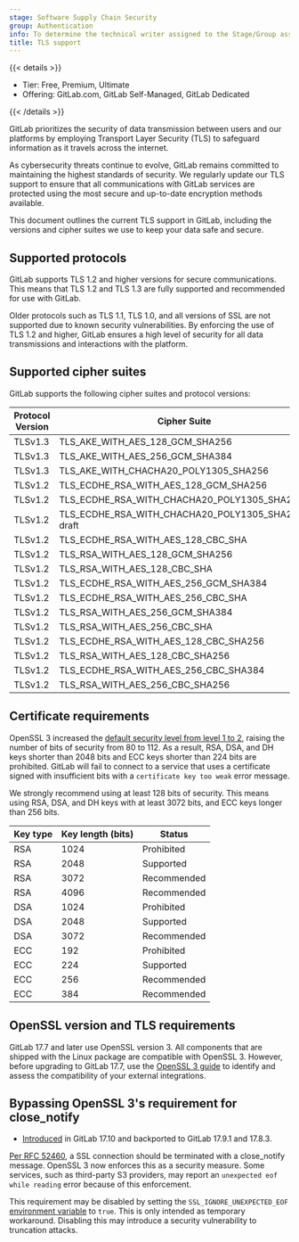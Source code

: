 ```yaml
---
stage: Software Supply Chain Security
group: Authentication
info: To determine the technical writer assigned to the Stage/Group associated with this page, see https://handbook.gitlab.com/handbook/product/ux/technical-writing/#assignments
title: TLS support
---
```


{{< details >}}

- Tier: Free, Premium, Ultimate
- Offering: GitLab.com, GitLab Self-Managed, GitLab Dedicated

{{< /details >}}

GitLab prioritizes the security of data transmission between users and our
platforms by employing Transport Layer Security (TLS) to safeguard information
as it travels across the internet.

As cybersecurity threats continue to evolve, GitLab remains committed to maintaining the
highest standards of security. We regularly update our TLS support to ensure
that all communications with GitLab services are protected using the most secure
and up-to-date encryption methods available.

This document outlines the current TLS support in GitLab, including the versions
and cipher suites we use to keep your data safe and secure.

## Supported protocols

GitLab supports TLS 1.2 and higher versions for secure communications. This
means that TLS 1.2 and TLS 1.3 are fully supported and recommended for use with
GitLab.

Older protocols such as TLS 1.1, TLS 1.0, and all versions of SSL are not
supported due to known security vulnerabilities. By enforcing the use of TLS 1.2
and higher, GitLab ensures a high level of security for all data transmissions
and interactions with the platform.

## Supported cipher suites

GitLab supports the following cipher suites and protocol versions:

| Protocol Version | Cipher Suite | [Grade](https://github.com/ssllabs/research/wiki/SSL-Server-Rating-Guide) |
|------------------|--------------|-------|
| TLSv1.3 | TLS_AKE_WITH_AES_128_GCM_SHA256 | A |
| TLSv1.3 | TLS_AKE_WITH_AES_256_GCM_SHA384 | A |
| TLSv1.3 | TLS_AKE_WITH_CHACHA20_POLY1305_SHA256 | A |
| TLSv1.2 | TLS_ECDHE_RSA_WITH_AES_128_GCM_SHA256 | A |
| TLSv1.2 | TLS_ECDHE_RSA_WITH_CHACHA20_POLY1305_SHA256 | A |
| TLSv1.2 | TLS_ECDHE_RSA_WITH_CHACHA20_POLY1305_SHA256-draft | A |
| TLSv1.2 | TLS_ECDHE_RSA_WITH_AES_128_CBC_SHA | A |
| TLSv1.2 | TLS_RSA_WITH_AES_128_GCM_SHA256 | A |
| TLSv1.2 | TLS_RSA_WITH_AES_128_CBC_SHA | A |
| TLSv1.2 | TLS_ECDHE_RSA_WITH_AES_256_GCM_SHA384 | A |
| TLSv1.2 | TLS_ECDHE_RSA_WITH_AES_256_CBC_SHA | A |
| TLSv1.2 | TLS_RSA_WITH_AES_256_GCM_SHA384 | A |
| TLSv1.2 | TLS_RSA_WITH_AES_256_CBC_SHA | A |
| TLSv1.2 | TLS_ECDHE_RSA_WITH_AES_128_CBC_SHA256 | A |
| TLSv1.2 | TLS_RSA_WITH_AES_128_CBC_SHA256 | A |
| TLSv1.2 | TLS_ECDHE_RSA_WITH_AES_256_CBC_SHA384 | A |
| TLSv1.2 | TLS_RSA_WITH_AES_256_CBC_SHA256 | A |

## Certificate requirements

OpenSSL 3 increased the [default security level from level 1 to 2](https://docs.openssl.org/3.0/man3/SSL_CTX_set_security_level/#default-callback-behaviour),
raising the number of bits of security from 80 to 112. As a result, RSA, DSA, and
DH keys shorter than 2048 bits and ECC keys shorter than 224 bits are
prohibited. GitLab will fail to connect to a service that uses a certificate
signed with insufficient bits with a `certificate key too weak` error message.

We strongly recommend using at least 128 bits of security. This means using RSA,
DSA, and DH keys with at least 3072 bits, and ECC keys longer than 256 bits.

| Key type | Key length (bits) | Status      |
|----------|-------------------|-------------|
| RSA      | 1024              | Prohibited  |
| RSA      | 2048              | Supported   |
| RSA      | 3072              | Recommended |
| RSA      | 4096              | Recommended |
| DSA      | 1024              | Prohibited  |
| DSA      | 2048              | Supported   |
| DSA      | 3072              | Recommended |
| ECC      | 192               | Prohibited  |
| ECC      | 224               | Supported   |
| ECC      | 256               | Recommended |
| ECC      | 384               | Recommended |

## OpenSSL version and TLS requirements

GitLab 17.7 and later use OpenSSL version 3. All components that are shipped
with the Linux package are compatible with OpenSSL 3. However, before upgrading
to GitLab 17.7, use the [OpenSSL 3 guide](https://docs.gitlab.com/omnibus/settings/ssl/openssl_3.html)
to identify and assess the compatibility of your external integrations.

## Bypassing OpenSSL 3's requirement for close_notify

- [Introduced](https://gitlab.com/gitlab-org/gitlab/-/merge_requests/181759) in GitLab 17.10 and backported to GitLab 17.9.1 and 17.8.3.

[Per RFC 52460](https://www.rfc-editor.org/rfc/rfc5246#section-7.2.1), a
SSL connection should be terminated with a close_notify message. OpenSSL
3 now enforces this as a security measure. Some services, such as third-party S3 providers,
may report an `unexpected eof while reading` error because of this enforcement.

This requirement may be disabled by setting the
`SSL_IGNORE_UNEXPECTED_EOF` [environment variable](../administration/environment_variables.md) to `true`. This is only
intended as temporary workaround. Disabling this may introduce a security
vulnerability to truncation attacks.
